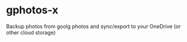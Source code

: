 # gphotos-x
Backup photos from goolg photos and sync/export to your OneDrive (or other cloud storage)
